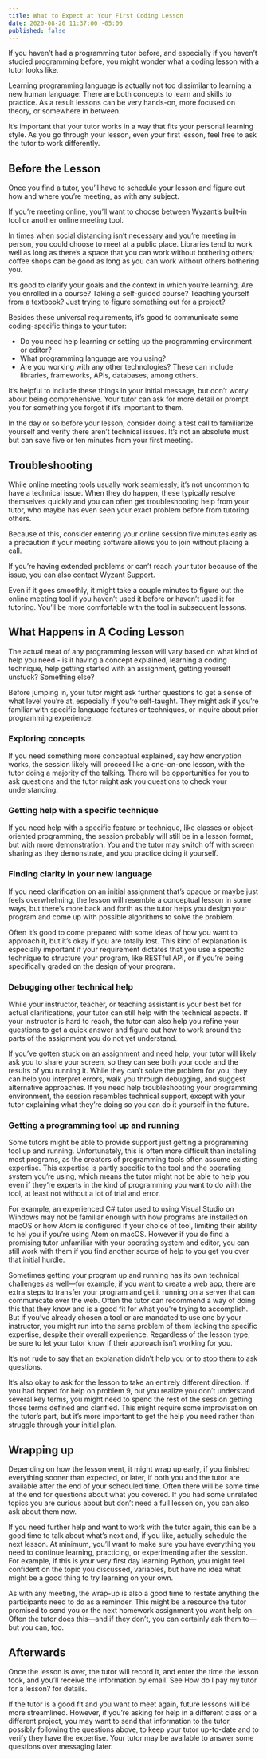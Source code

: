 ```yaml
---
title: What to Expect at Your First Coding Lesson
date: 2020-08-20 11:37:00 -05:00
published: false
---
```


If you haven’t had a programming tutor before, and especially if you haven’t studied programming before, you might wonder what a coding lesson with a tutor looks like.

Learning programming language is actually not too dissimilar to learning a new human language: There are both concepts to learn and skills to practice. As a result lessons can be very hands-on, more focused on theory, or somewhere in between.

It’s important that your tutor works in a way that fits your personal learning style. As you go through your lesson, even your first lesson, feel free to ask the tutor to work differently.

## Before the Lesson
Once you find a tutor, you’ll have to schedule your lesson and figure out how and where you’re meeting, as with any subject.

If you’re meeting online, you’ll want to choose between Wyzant’s built-in tool or another online meeting tool.

In times when social distancing isn’t necessary and you’re meeting in person, you could choose to meet at a public place. Libraries tend to work well as long as there’s a space that you can work without bothering others; coffee shops can be good as long as you can work without others bothering you.

It’s good to clarify your goals and the context in which you’re learning. Are you enrolled in a course? Taking a self-guided course? Teaching yourself from a textbook? Just trying to figure something out for a project?

Besides these universal requirements, it’s good to communicate some coding-specific things to your tutor:

* Do you need help learning or setting up the programming environment or editor?
* What programming language are you using?
* Are you working with any other technologies? These can include libraries, frameworks, APIs, databases, among others.

It’s helpful to include these things in your initial message, but don’t worry about being comprehensive. Your tutor can ask for more detail or prompt you for something you forgot if it’s important to them.

In the day or so before your lesson, consider doing a test call to familiarize yourself and verify there aren’t technical issues. It’s not an absolute must but can save five or ten minutes from your first meeting.

## Troubleshooting
While online meeting tools usually work seamlessly, it’s not uncommon to have a technical issue. When they do happen, these typically resolve themselves quickly and you can often get troubleshooting help from your tutor, who maybe has even seen your exact problem before from tutoring others.

Because of this, consider entering your online session five minutes early as a precaution if your meeting software allows you to join without placing a call.

If you’re having extended problems or can’t reach your tutor because of the issue, you can also contact Wyzant Support.

Even if it goes smoothly, it might take a couple minutes to figure out the online meeting tool if you haven’t used it before or haven’t used it for tutoring. You’ll be more comfortable with the tool in subsequent lessons.

## What Happens in A Coding Lesson
The actual meat of any programming lesson will vary based on what kind of help you need - is it having a concept explained, learning a coding technique, help getting started with an assignment, getting yourself unstuck? Something else?

Before jumping in, your tutor might ask further questions to get a sense of what level you’re at, especially if you’re self-taught. They might ask if you’re familiar with specific language features or techniques, or inquire about prior programming experience.

### Exploring concepts
If you need something more conceptual explained, say how encryption works, the session likely will proceed like a one-on-one lesson, with the tutor doing a majority of the talking. There will be opportunities for you to ask questions and the tutor might ask you questions to check your understanding.

### Getting help with a specific technique
If you need help with a specific feature or technique, like classes or object-oriented programming, the session probably will still be in a lesson format, but with more demonstration. You and the tutor may switch off with screen sharing as they demonstrate, and you practice doing it yourself.

### Finding clarity in your new language
If you need clarification on an initial assignment that’s opaque or maybe just feels overwhelming, the lesson will resemble a conceptual lesson in some ways, but there’s more back and forth as the tutor helps you design your program and come up with possible algorithms to solve the problem.

Often it’s good to come prepared with some ideas of how you want to approach it, but it’s okay if you are totally lost. This kind of explanation is especially important if your requirement dictates that you use a specific technique to structure your program, like RESTful API, or if you’re being specifically graded on the design of your program.

### Debugging other technical help
While your instructor, teacher, or teaching assistant is your best bet for actual clarifications, your tutor can still help with the technical aspects. If your instructor is hard to reach, the tutor can also help you refine your questions to get a quick answer and figure out how to work around the parts of the assignment you do not yet understand.

If you’ve gotten stuck on an assignment and need help, your tutor will likely ask you to share your screen, so they can see both your code and the results of you running it. While they can’t solve the problem for you, they can help you interpret errors, walk you through debugging, and suggest alternative approaches.
If you need help troubleshooting your programming environment, the session resembles technical support, except with your tutor explaining what they’re doing so you can do it yourself in the future.

### Getting a programming tool up and running
Some tutors might be able to provide support just getting a programming tool up and running. Unfortunately, this is often more difficult than installing most programs, as the creators of programming tools often assume existing expertise. This expertise is partly specific to the tool and the operating system you’re using, which means the tutor might not be able to help you even if they’re experts in the kind of programming you want to do with the tool, at least not without a lot of trial and error.

For example, an experienced C# tutor used to using Visual Studio on Windows may not be familiar enough with how programs are installed on macOS or how Atom is configured if your choice of tool, limiting their ability to hel you if you’re using Atom on macOS. However if you do find a promising tutor unfamiliar with your operating system and editor, you can still work with them if you find another source of help to you get you over that initial hurdle.

Sometimes getting your program up and running has its own technical challenges as well—for example, if you want to create a web app, there are extra steps to transfer your program and get it running on a server that can communicate over the web. Often the tutor can recommend a way of doing this that they know and is a good fit for what you’re trying to accomplish. But if you’ve already chosen a tool or are mandated to use one by your instructor, you might run into the same problem of them lacking the specific expertise, despite their overall experience.
Regardless of the lesson type, be sure to let your tutor know if their approach isn’t working for you.

It’s not rude to say that an explanation didn’t help you or to stop them to ask questions.

It’s also okay to ask for the lesson to take an entirely different direction. If you had hoped for help on problem 9, but you realize you don’t understand several key terms, you might need to spend the rest of the session getting those terms defined and clarified. This might require some improvisation on the tutor’s part, but it’s more important to get the help you need rather than struggle through your initial plan.

## Wrapping up
Depending on how the lesson went, it might wrap up early, if you finished everything sooner than expected, or later, if both you and the tutor are available after the end of your scheduled time.
Often there will be some time at the end for questions about what you covered. If you had some unrelated topics you are curious about but don’t need a full lesson on, you can also ask about them now.

If you need further help and want to work with the tutor again, this can be a good time to talk about what’s next and, if you like, actually schedule the next lesson. At minimum, you’ll want to make sure you have everything you need to continue learning, practicing, or experimenting after the session. For example, if this is your very first day learning Python, you might feel confident on the topic you discussed, variables, but have no idea what might be a good thing to try learning on your own.

As with any meeting, the wrap-up is also a good time to restate anything the participants need to do as a reminder. This might be a resource the tutor promised to send you or the next homework assignment you want help on. Often the tutor does this—and if they don’t, you can certainly ask them to—but you can, too.

## Afterwards
Once the lesson is over, the tutor will record it, and enter the time the lesson took, and you’ll receive the information by email. See How do I pay my tutor for a lesson? for details.

If the tutor is a good fit and you want to meet again, future lessons will be more streamlined. However, if you’re asking for help in a different class or a different project, you may want to send that information to the tutor, possibly following the questions above, to keep your tutor up-to-date and to verify they have the expertise. Your tutor may be available to answer some questions over messaging later.



